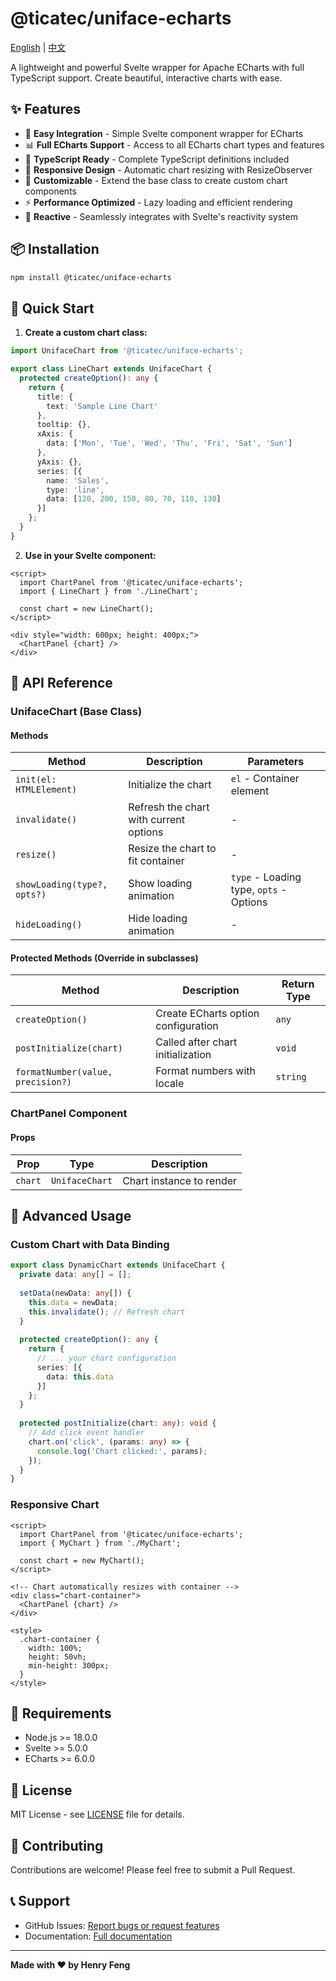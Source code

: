 # @ticatec/uniface-echarts

[English](README.md) | [中文](README_CN.md)

A lightweight and powerful Svelte wrapper for Apache ECharts with full TypeScript support. Create beautiful, interactive charts with ease.

## ✨ Features

- 🎯 **Easy Integration** - Simple Svelte component wrapper for ECharts
- 📊 **Full ECharts Support** - Access to all ECharts chart types and features
- 🔧 **TypeScript Ready** - Complete TypeScript definitions included
- 📱 **Responsive Design** - Automatic chart resizing with ResizeObserver
- 🎨 **Customizable** - Extend the base class to create custom chart components
- ⚡ **Performance Optimized** - Lazy loading and efficient rendering
- 🔄 **Reactive** - Seamlessly integrates with Svelte's reactivity system

## 📦 Installation

```bash
npm install @ticatec/uniface-echarts
```

## 🚀 Quick Start

1. **Create a custom chart class:**

```typescript
import UnifaceChart from '@ticatec/uniface-echarts';

export class LineChart extends UnifaceChart {
  protected createOption(): any {
    return {
      title: {
        text: 'Sample Line Chart'
      },
      tooltip: {},
      xAxis: {
        data: ['Mon', 'Tue', 'Wed', 'Thu', 'Fri', 'Sat', 'Sun']
      },
      yAxis: {},
      series: [{
        name: 'Sales',
        type: 'line',
        data: [120, 200, 150, 80, 70, 110, 130]
      }]
    };
  }
}
```

2. **Use in your Svelte component:**

```svelte
<script>
  import ChartPanel from '@ticatec/uniface-echarts';
  import { LineChart } from './LineChart';
  
  const chart = new LineChart();
</script>

<div style="width: 600px; height: 400px;">
  <ChartPanel {chart} />
</div>
```

## 📖 API Reference

### UnifaceChart (Base Class)

#### Methods

| Method | Description | Parameters |
|--------|-------------|------------|
| `init(el: HTMLElement)` | Initialize the chart | `el` - Container element |
| `invalidate()` | Refresh the chart with current options | - |
| `resize()` | Resize the chart to fit container | - |
| `showLoading(type?, opts?)` | Show loading animation | `type` - Loading type, `opts` - Options |
| `hideLoading()` | Hide loading animation | - |

#### Protected Methods (Override in subclasses)

| Method | Description | Return Type |
|--------|-------------|-------------|
| `createOption()` | Create ECharts option configuration | `any` |
| `postInitialize(chart)` | Called after chart initialization | `void` |
| `formatNumber(value, precision?)` | Format numbers with locale | `string` |

### ChartPanel Component

#### Props

| Prop | Type | Description |
|------|------|-------------|
| `chart` | `UnifaceChart` | Chart instance to render |

## 🎨 Advanced Usage

### Custom Chart with Data Binding

```typescript
export class DynamicChart extends UnifaceChart {
  private data: any[] = [];
  
  setData(newData: any[]) {
    this.data = newData;
    this.invalidate(); // Refresh chart
  }
  
  protected createOption(): any {
    return {
      // ... your chart configuration
      series: [{
        data: this.data
      }]
    };
  }
  
  protected postInitialize(chart: any): void {
    // Add click event handler
    chart.on('click', (params: any) => {
      console.log('Chart clicked:', params);
    });
  }
}
```

### Responsive Chart

```svelte
<script>
  import ChartPanel from '@ticatec/uniface-echarts';
  import { MyChart } from './MyChart';
  
  const chart = new MyChart();
</script>

<!-- Chart automatically resizes with container -->
<div class="chart-container">
  <ChartPanel {chart} />
</div>

<style>
  .chart-container {
    width: 100%;
    height: 50vh;
    min-height: 300px;
  }
</style>
```

## 🔧 Requirements

- Node.js >= 18.0.0
- Svelte >= 5.0.0
- ECharts >= 6.0.0

## 📄 License

MIT License - see [LICENSE](LICENSE) file for details.

## 🤝 Contributing

Contributions are welcome! Please feel free to submit a Pull Request.

## 📞 Support

- GitHub Issues: [Report bugs or request features](https://github.com/ticatec/uniface-echarts/issues)
- Documentation: [Full documentation](https://github.com/ticatec/uniface-echarts#readme)

---

**Made with ❤️ by Henry Feng**